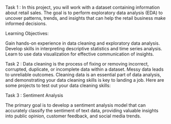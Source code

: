 Task 1 : In this project, you will work with a dataset containing information about retail sales. The goal is
to perform exploratory data analysis (EDA) to uncover patterns, trends, and insights that can
help the retail business make informed decisions.


Learning Objectives:



Gain hands-on experience in data cleaning and exploratory data analysis.
Develop skills in interpreting descriptive statistics and time series analysis.
Learn to use data visualization for effective communication of insights.




Task 2 : Data cleaning is the process of fixing or removing incorrect, corrupted, duplicate, or incomplete
data within a dataset. Messy data leads to unreliable outcomes. Cleaning data is an essential
part of data analysis, and demonstrating your data cleaning skills is key to landing a job. Here
are some projects to test out your data cleaning skills: 





Task 3 : Sentiment Analysis

The primary goal is to develop a sentiment analysis model that can accurately classify the
sentiment of text data, providing valuable insights into public opinion, customer feedback, and
social media trends.
